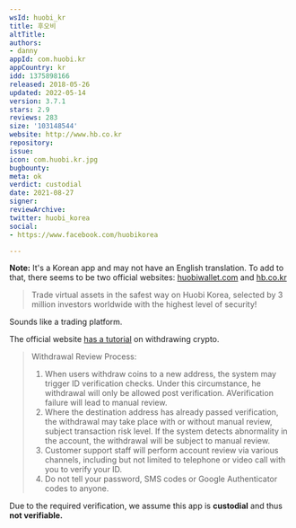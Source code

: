 ```yaml
---
wsId: huobi_kr
title: 후오비
altTitle: 
authors:
- danny
appId: com.huobi.kr
appCountry: kr
idd: 1375898166
released: 2018-05-26
updated: 2022-05-14
version: 3.7.1
stars: 2.9
reviews: 283
size: '103148544'
website: http://www.hb.co.kr
repository: 
issue: 
icon: com.huobi.kr.jpg
bugbounty: 
meta: ok
verdict: custodial
date: 2021-08-27
signer: 
reviewArchive: 
twitter: huobi_korea
social:
- https://www.facebook.com/huobikorea

---
```


**Note:** It's a Korean app and may not have an English translation. To add to that, there seems to be two official websites: [huobiwallet.com](https://www.huobiwallet.com/) and [hb.co.kr](https://www.hb.co.kr/)

> Trade virtual assets in the safest way on Huobi Korea, selected by 3 million investors worldwide with the highest level of security!

Sounds like a trading platform.

The official website [has a tutorial](https://www.huobi.com/support/en-us/detail/900000294346) on withdrawing crypto.

> Withdrawal Review Process:
> 1. When users withdraw coins to a new address, the system may trigger ID verification checks. Under this circumstance, he withdrawal will only be allowed post verification. AVerification failure will lead to manual review.
> 2. Where the destination address has already passed verification, the withdrawal may take place with or without manual review, subject transaction risk level. If the system detects abnormality in the account, the withdrawal  will be subject  to manual review.
> 3. Customer support staff will perform account review via various channels, including but not limited to telephone or video call with you to verify your ID.
> 4. Do not tell your password, SMS codes or Google Authenticator codes to anyone.

Due to the required verification, we assume this app is **custodial** and thus **not verifiable.**